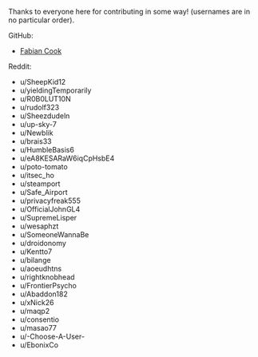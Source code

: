 Thanks to everyone here for contributing in some way! (usernames are in no particular order).

GitHub:

- [Fabian Cook](https://github.com/fabiancook)

Reddit:

- u/SheepKid12
- u/yieldingTemporarily
- u/R0B0LUT10N
- u/rudolf323
- u/Sheezdudeln
- u/up-sky-7
- u/Newblik
- u/brais33
- u/HumbleBasis6
- u/eA8KESARaW6iqCpHsbE4
- u/poto-tomato
- u/itsec_ho
- u/steamport
- u/Safe_Airport
- u/privacyfreak555
- u/OfficialJohnGL4
- u/SupremeLisper
- u/wesaphzt
- u/SomeoneWannaBe
- u/droidonomy
- u/Kentto7
- u/bilange
- u/aoeudhtns
- u/rightknobhead
- u/FrontierPsycho
- u/Abaddon182
- u/xNick26
- u/maqp2
- u/consentio
- u/masao77
- u/-Choose-A-User-
- u/EbonixCo
